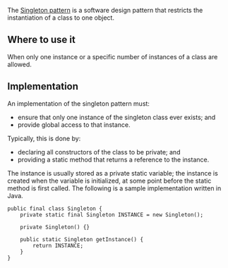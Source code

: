 The [Singleton pattern](https://en.wikipedia.org/wiki/Singleton_pattern) is a software design pattern that restricts the instantiation of a class to one object.

## Where to use it
When only one instance or a specific number of instances of a class are allowed.

## Implementation
An implementation of the singleton pattern must:
* ensure that only one instance of the singleton class ever exists; and
* provide global access to that instance.

Typically, this is done by:
* declaring all constructors of the class to be private; and
* providing a static method that returns a reference to the instance.

The instance is usually stored as a private static variable; the instance is created when the variable is initialized, at some point before the static method is first called.
The following is a sample implementation written in Java.

```
public final class Singleton {
    private static final Singleton INSTANCE = new Singleton();

    private Singleton() {}

    public static Singleton getInstance() {
        return INSTANCE;
    }
}
```

